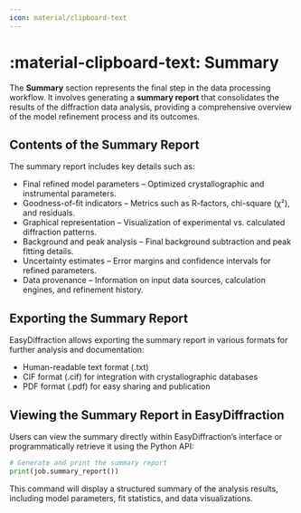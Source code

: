 ```yaml
---
icon: material/clipboard-text
---
```


# :material-clipboard-text: Summary

The **Summary** section represents the final step in the data processing
workflow. It involves generating a **summary report** that consolidates the
results of the diffraction data analysis, providing a comprehensive overview of
the model refinement process and its outcomes.

## Contents of the Summary Report

The summary report includes key details such as:

- Final refined model parameters – Optimized crystallographic and instrumental
  parameters.
- Goodness-of-fit indicators – Metrics such as R-factors, chi-square (χ²), and
  residuals.
- Graphical representation – Visualization of experimental vs. calculated
  diffraction patterns.
- Background and peak analysis – Final background subtraction and peak fitting
  details.
- Uncertainty estimates – Error margins and confidence intervals for refined
  parameters.
- Data provenance – Information on input data sources, calculation engines, and
  refinement history.

## Exporting the Summary Report

EasyDiffraction allows exporting the summary report in various formats for
further analysis and documentation:

- Human-readable text format (.txt)
- CIF format (.cif) for integration with crystallographic databases
- PDF format (.pdf) for easy sharing and publication

## Viewing the Summary Report in EasyDiffraction

Users can view the summary directly within EasyDiffraction’s interface or
programmatically retrieve it using the Python API:

```python
# Generate and print the summary report
print(job.summary_report())
```

This command will display a structured summary of the analysis results,
including model parameters, fit statistics, and data visualizations.
